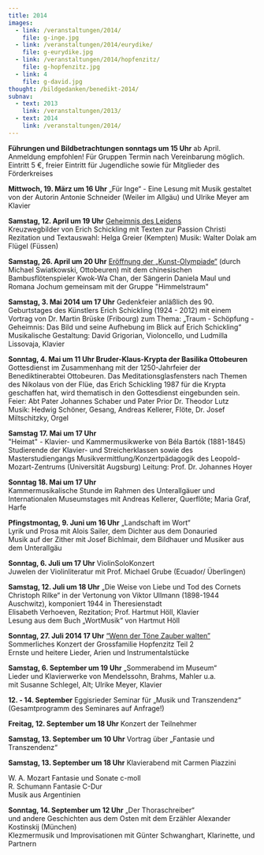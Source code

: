 ```yaml
---
title: 2014
images:
  - link: /veranstaltungen/2014/
    file: g-inge.jpg
  - link: /veranstaltungen/2014/eurydike/
    file: g-eurydike.jpg
  - link: /veranstaltungen/2014/hopfenzitz/
    file: g-hopfenzitz.jpg
  - link: 4
    file: g-david.jpg
thought: /bildgedanken/benedikt-2014/
subnav:
  - text: 2013
    link: /veranstaltungen/2013/
  - text: 2014
    link: /veranstaltungen/2014/
---
```

 **Führungen und Bildbetrachtungen sonntags um 15 Uhr** ab April.   
Anmeldung empfohlen! Für Gruppen Termin nach Vereinbarung möglich.  Eintritt 5 €, freier Eintritt für Jugendliche sowie für Mitglieder des Förderkreises**Mittwoch, 19. März um 16 Uhr** „Für Inge“ - Eine Lesung mit Musikgestaltet von der Autorin Antonie Schneider (Weiler im Allgäu)und Ulrike Meyer am Klavier**Samstag, 12. April um 19 Uhr** [Geheimnis des Leidens](/veranstaltungen/2014/kreuzweg/)    Kreuzwegbilder von Erich Schickling mit Texten zur Passion Christi  Rezitation und Textauswahl: Helga Greier (Kempten)Musik: Walter Dolak am Flügel (Füssen)**Samstag, 26. April um 20 Uhr** [Eröffnung der „Kunst-Olympiade“](/veranstaltungen/2014/swiatkowski/) (durch Michael Swiatkowski, Ottobeuren) mit dem chinesischen Bambusflötenspieler Kwok-Wa Chan, der Sängerin Daniela Maul und Romana Jochum gemeinsam mit der Gruppe "Himmelstraum"**Samstag, 3. Mai 2014 um 17 Uhr** 
Gedenkfeier anläßlich des 90. Geburtstages des Künstlers Erich Schickling (1924 - 2012)mit einem Vortrag von Dr. Martin Brüske (Fribourg) zum Thema:„Traum - Schöpfung - Geheimnis: Das Bild und seine Aufhebung im Blick auf Erich Schickling“  Musikalische Gestaltung: David Grigorian, Violoncello, und Ludmilla Lissovaja, Klavier                                                                                                                                                                                                                                                                                                                                                                                                                **Sonntag, 4. Mai um 11 Uhr Bruder-Klaus-Krypta der Basilika Ottobeuren**  
Gottesdienst im Zusammenhang mit der 1250-Jahrfeier der Benediktinerabtei Ottobeuren. Das Meditationsglasfensters nach Themen des Nikolaus von der Flüe, das Erich Schickling 1987 für die Krypta geschaffen hat, wird thematisch in den Gottesdienst eingebunden sein.Feier: Abt Pater Johannes Schaber und Pater Prior Dr. Theodor Lutz  
Musik: Hedwig Schöner, Gesang, Andreas Kellerer, Flöte, Dr. Josef Miltschitzky, Orgel**Samstag 17. Mai um 17 Uhr**  "Heimat" - Klavier- und Kammermusikwerke von Béla Bartók (1881-1845)   Studierende der Klavier- und Streicherklassen sowie des Masterstudiengangs Musikvermittlung/Konzertpädagogik des Leopold-Mozart-Zentrums (Universität Augsburg)
Leitung: Prof. Dr. Johannes Hoyer**Sonntag 18. Mai um 17 Uhr**   
Kammermusikalische Stunde im Rahmen des Unterallgäuer und Internationalen Museumstagesmit Andreas Kellerer, Querflöte;  Maria Graf, Harfe**Pfingstmontag, 9. Juni um 16 Uhr** „Landschaft im Wort“  Lyrik und Prosa mit Alois Sailer, dem Dichter aus dem Donauried    Musik auf der Zither mit Josef Bichlmair, dem Bildhauer und Musiker aus dem Unterallgäu**Sonntag, 6. Juli um 17 Uhr** ViolinSoloKonzert  Juwelen der Violinliteratur mit Prof. Michael Grube (Ecuador/ Überlingen)

**Samstag, 12. Juli um 18 Uhr**
„Die Weise von Liebe und Tod des Cornets Christoph Rilke“ in der Vertonung von Viktor Ullmann (1898-1944 Auschwitz), komponiert 1944 in Theresienstadt  
Elisabeth Verhoeven, Rezitation;   Prof. Hartmut Höll, Klavier  
Lesung aus dem Buch „WortMusik“ von Hartmut Höll
**Sonntag, 27. Juli 2014 17 Uhr** [“Wenn der Töne Zauber walten”](/veranstaltungen/2014/hopfenzitz/)  Sommerliches Konzert der Grossfamilie Hopfenzitz Teil 2  Ernste und heitere Lieder, Arien und Instrumentalstücke**Samstag, 6. September um 19 Uhr** „Sommerabend im Museum“  Lieder und Klavierwerke von Mendelssohn, Brahms, Mahler u.a.  mit Susanne Schlegel, Alt; Ulrike Meyer, Klavier**12. - 14. September** Eggisrieder Seminar für „Musik und Transzendenz“  (Gesamtprogramm des Seminares auf Anfrage!)**Freitag, 12. September um 18 Uhr** Konzert der Teilnehmer
**Samstag, 13. September um 10 Uhr** Vortrag über „Fantasie und Transzendenz“  **Samstag, 13. September um 18 Uhr** Klavierabend mit Carmen Piazzini
  W. A. Mozart		Fantasie und Sonate c-moll  R. Schumann		Fantasie C-Dur  Musik aus Argentinien

**Sonntag, 14. September um 12 Uhr** „Der Thoraschreiber“   
und andere Geschichten aus dem Osten mit dem Erzähler Alexander Kostinskij (München)  
Klezmermusik und Improvisationen mit Günter Schwanghart, Klarinette, und Partnern
